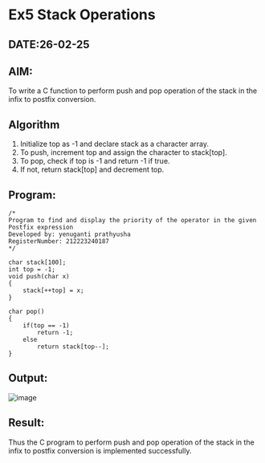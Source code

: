 # Ex5 Stack Operations
## DATE:26-02-25
## AIM:
To write a C function to perform push and pop operation of the stack in the infix to postfix conversion.

## Algorithm
1. Initialize top as -1 and declare stack as a character array. 
2. To push, increment top and assign the character to stack[top]. 
3. To pop, check if top is -1 and return -1 if true. 
4. If not, return stack[top] and decrement top.   

## Program:
```
/*
Program to find and display the priority of the operator in the given Postfix expression
Developed by: yenuganti prathyusha
RegisterNumber: 212223240187
*/
```
```
char stack[100]; 
int top = -1; 
void push(char x) 
{ 
    stack[++top] = x; 
} 
 
char pop() 
{ 
    if(top == -1) 
        return -1; 
    else 
        return stack[top--]; 
}
```

## Output:

![image](https://github.com/user-attachments/assets/801d72e3-603e-4f57-be36-c0829b77fbb3)

## Result:
Thus the C program to perform push and pop operation of the stack in the infix to postfix conversion is implemented successfully.
